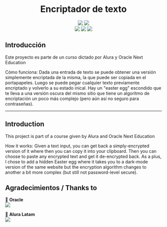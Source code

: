 <h1 align="center"> Encriptador de texto </h1>

<p align="center">
  <img src="https://img.shields.io/badge/Alura_ONE-Challenge%231-orange">
  <img src="https://img.shields.io/badge/Status-finalizado-blue"><br>
  <img src="https://img.shields.io/badge/HTML-orange">
  <img src="https://img.shields.io/badge/CSS-blue">
  <img src="https://img.shields.io/badge/JavaScript-yellow">
</p>

## Introducción
Este proyecto es parte de un curso dictado por Alura y Oracle Next Education

Cómo funciona:
Dada una entrada de texto se puede obtener una versión simplemente encriptada de la misma, la que puede ser copiada en el portapapeles. Luego se puede pegar cualquier texto previamente encriptado y volverlo a su estado inical.
Hay un "easter egg" escondido que te lleva a una versión oscura del mismo sitio que tiene un algoritmo de encriptación un poco más complejo (pero aún así no seguro para contraseñas).

-------------------------------------------------------------------------
## Introduction
This project is part of a course given by Alura and Oracle Next Education

How it works:
Given a text input, you can get back a simply-encrypted version of it where then you can copy it into your clipboard. Then you can choose to paste any encrypted text and get it de-encrypted back. As a plus, I chose to add a hidden Easter egg where it takes you to a dark-mode version of the same website but the encryption algorithm changes to another a bit more complex (but still not password-level secure).

## Agradecimientos / Thanks to
🧡 <strong>Oracle</strong></br>
<a href="https://www.linkedin.com/company/oracle/" target="_blank">
<img src="https://img.shields.io/badge/-LinkedIn-%230077B5?style=for-the-badge&logo=linkedin&logoColor=white" target="_blank"></a>

💙 <strong>Alura Latam</strong></br>
<a href="https://www.linkedin.com/company/alura-latam/mycompany/" target="_blank">
<img src="https://img.shields.io/badge/-LinkedIn-%230077B5?style=for-the-badge&logo=linkedin&logoColor=white" target="_blank"></a>
